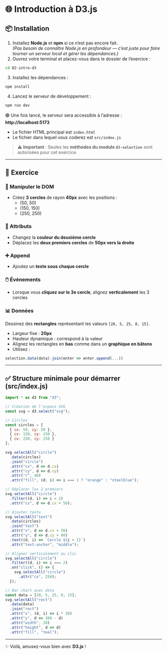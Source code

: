 # 🌐 Introduction à D3.js

## 📦 Installation

1. Installez **Node.js** et **npm** si ce n’est pas encore fait.  
   *(Pas besoin de connaître Node.js en profondeur — c’est juste pour faire tourner un serveur local et gérer les dépendances.)*
2. Ouvrez votre terminal et placez-vous dans le dossier de l’exercice :

```bash
cd 02-intro-d3
```

3. Installez les dépendances :

```bash
npm install
```

4. Lancez le serveur de développement :

```bash
npm run dev
```

🟢 Une fois lancé, le serveur sera accessible à l’adresse : **http://localhost:5173**

- Le fichier HTML principal est `index.html`
- Le fichier dans lequel vous coderez est `src/index.js`

> ⚠️ **Important** : Seules les **méthodes du module `d3-selection`** sont autorisées pour cet exercice.

---

## 🧪 Exercice

### 🎯 Manipuler le DOM

- Créez **3 cercles** de rayon **40px** avec les positions :
  - (50, 50)
  - (150, 150)
  - (250, 250)

### 🎨 Attributs

- Changez la **couleur du deuxième cercle**
- Déplacez les **deux premiers cercles** de **50px vers la droite**

### ➕ Append

- Ajoutez un **texte sous chaque cercle**

### 🖱️ Événements

- Lorsque vous **cliquez sur le 3e cercle**, alignez **verticalement** les 3 cercles

### 📊 Données

Dessinez des **rectangles** représentant les valeurs `[20, 5, 25, 8, 15]`.

- Largeur fixe : **20px**
- Hauteur dynamique : correspond à la valeur
- Alignez les rectangles en **bas** comme dans un **graphique en bâtons**
- Utilisez :

```js
selection.data(data).join(enter => enter.append(...))
```

---

## ✅ Structure minimale pour démarrer (src/index.js)

```js
import * as d3 from "d3";

// Création de l’espace SVG
const svg = d3.select("svg");

// Circles
const circles = [
  { cx: 50, cy: 50 },
  { cx: 150, cy: 150 },
  { cx: 250, cy: 250 }
];

svg.selectAll("circle")
  .data(circles)
  .join("circle")
  .attr("cx", d => d.cx)
  .attr("cy", d => d.cy)
  .attr("r", 40)
  .attr("fill", (d, i) => i === 1 ? "orange" : "steelblue");

// Déplacer les 2 premiers
svg.selectAll("circle")
  .filter((d, i) => i < 2)
  .attr("cx", d => d.cx + 50);

// Ajouter texte
svg.selectAll("text")
  .data(circles)
  .join("text")
  .attr("x", d => d.cx + 50)
  .attr("y", d => d.cy + 60)
  .text((d, i) => `Cercle ${i + 1}`)
  .attr("text-anchor", "middle");

// Aligner verticalement au clic
svg.selectAll("circle")
  .filter((d, i) => i === 2)
  .on("click", () => {
    svg.selectAll("circle")
      .attr("cx", 250);
  });

// Bar chart avec data
const data = [20, 5, 25, 8, 15];
svg.selectAll("rect")
  .data(data)
  .join("rect")
  .attr("x", (d, i) => i * 30)
  .attr("y", d => 300 - d)
  .attr("width", 20)
  .attr("height", d => d)
  .attr("fill", "teal");
```

---

✨ Voilà, amusez-vous bien avec **D3.js** !
